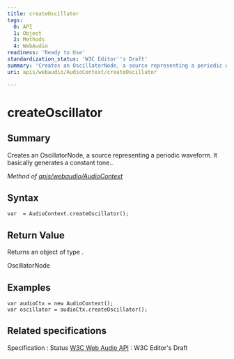 ```yaml
---
title: createOscillator
tags:
  0: API
  1: Object
  2: Methods
  4: WebAudio
readiness: 'Ready to Use'
standardization_status: 'W3C Editor''s Draft'
summary: 'Creates an OscillatorNode, a source representing a periodic waveform. It basically generates a constant tone..'
uri: apis/webaudio/AudioContext/createOscillator

---
```

# createOscillator

## Summary

Creates an OscillatorNode, a source representing a periodic waveform. It basically generates a constant tone..

*Method of [apis/webaudio/AudioContext](/apis/webaudio/AudioContext)*

## Syntax

``` {.js}
var  = AudioContext.createOscillator();
```

## Return Value

Returns an object of type .

OscillatorNode

## Examples

``` {.js}
var audioCtx = new AudioContext();
var oscillator = audioCtx.createOscillator();
```

## Related specifications

Specification
:   Status
[W3C Web Audio API](http://webaudio.github.io/web-audio-api/)
:   W3C Editor's Draft

